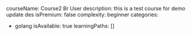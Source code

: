 courseName: Course2 Br User
description: this is a test course for demo update des
isPremium: false
complexity: beginner
categories:
- golang
isAvailable: true
learningPaths: []